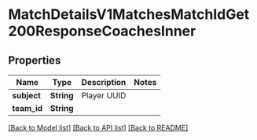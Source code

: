# MatchDetailsV1MatchesMatchIdGet200ResponseCoachesInner

## Properties

Name | Type | Description | Notes
------------ | ------------- | ------------- | -------------
**subject** | **String** | Player UUID | 
**team_id** | **String** |  | 

[[Back to Model list]](../README.md#documentation-for-models) [[Back to API list]](../README.md#documentation-for-api-endpoints) [[Back to README]](../README.md)


